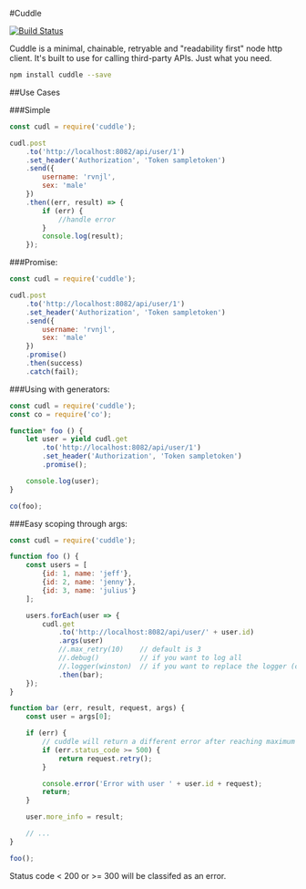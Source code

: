 #Cuddle

[![Build Status](https://travis-ci.org/ravenjohn/cuddle.svg?branch=master)](https://travis-ci.org/ravenjohn/cuddle)

Cuddle is a minimal, chainable, retryable and "readability first" node http client. It's built to use for calling third-party APIs. Just what you need.

```sh
npm install cuddle --save
```

##Use Cases

###Simple
```js
const cudl = require('cuddle');

cudl.post
    .to('http://localhost:8082/api/user/1')
    .set_header('Authorization', 'Token sampletoken')
    .send({
        username: 'rvnjl',
        sex: 'male'
    })
    .then((err, result) => {
        if (err) {
            //handle error
        }
        console.log(result);
    });
```


###Promise:
```js
const cudl = require('cuddle');

cudl.post
    .to('http://localhost:8082/api/user/1')
    .set_header('Authorization', 'Token sampletoken')
    .send({
        username: 'rvnjl',
        sex: 'male'
    })
    .promise()
    .then(success)
    .catch(fail);
```


###Using with generators:
```js
const cudl = require('cuddle');
const co = require('co');

function* foo () {
    let user = yield cudl.get
        .to('http://localhost:8082/api/user/1')
        .set_header('Authorization', 'Token sampletoken')
        .promise();

    console.log(user);
}

co(foo);
```

###Easy scoping through args:
```js
const cudl = require('cuddle');

function foo () {
    const users = [
        {id: 1, name: 'jeff'},
        {id: 2, name: 'jenny'},
        {id: 3, name: 'julius'}
    ];

    users.forEach(user => {
        cudl.get
            .to('http://localhost:8082/api/user/' + user.id)
            .args(user)
            //.max_retry(10)    // default is 3
            //.debug()          // if you want to log all
            //.logger(winston)  // if you want to replace the logger (console)
            .then(bar);
    });
}

function bar (err, result, request, args) {
    const user = args[0];

    if (err) {
        // cuddle will return a different error after reaching maximum retries
        if (err.status_code >= 500) {
            return request.retry();
        }

        console.error('Error with user ' + user.id + request);
        return;
    }

    user.more_info = result;

    // ...
}

foo();
```


Status code < 200 or >= 300 will be classifed as an error.
